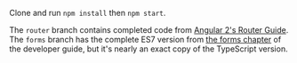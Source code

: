 Clone and run `npm install` then `npm start`.

The `router` branch contains completed code from [Angular 2's Router Guide](https://angular.io/docs/ts/latest/guide/router.html).
The `forms` branch has the complete ES7 version from [the forms chapter](https://angular.io/docs/ts/latest/guide/forms.html) of the developer guide, but it's nearly an exact copy of the TypeScript version.
